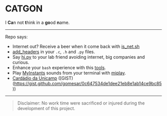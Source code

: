 # CATGON
I **Ca**n not **t**hink in a **go**od **n**ame.

______

Repo says:
- Internet out? Receive a beer when it come back with [is_net.sh](scripts/is_net.sh)
- [add_headers](scripts/add_headers.sh) in your `.c`, `.h` and `.py` files.
- Say [hi.py](scripts/hipy/) to your lab friend avoiding internet, big companies and curious.
- Enhance your `bash` experience with this [tools](functions/tools.sh).
- Play [MyInstants](https://www.myinstants.com) sounds from your terminal with [miplay](functions/miplay.sh).
- [Cardádio da Unicamp](scripts/cardapio.py) ([GIST)(https://gist.github.com/gomesar/0c647534de1dee21eb8e1ab14ce9bc85))

______
> Disclaimer: No work time were sacrificed or injured during the development of this project.
